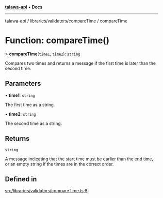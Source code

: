 [**talawa-api**](../../../../README.md) • **Docs**

***

[talawa-api](../../../../modules.md) / [libraries/validators/compareTime](../README.md) / compareTime

# Function: compareTime()

\> **compareTime**(`time1`, `time2`): `string`

Compares two times and returns a message if the first time is later than the second time.

## Parameters

• **time1**: `string`

The first time as a string.

• **time2**: `string`

The second time as a string.

## Returns

`string`

A message indicating that the start time must be earlier than the end time, or an empty string if the times are in the correct order.

## Defined in

[src/libraries/validators/compareTime.ts:8](https://github.com/PalisadoesFoundation/talawa-api/blob/c952c7a3bfd4b8b910fbae10313f5402ade5a9d4/src/libraries/validators/compareTime.ts#L8)
